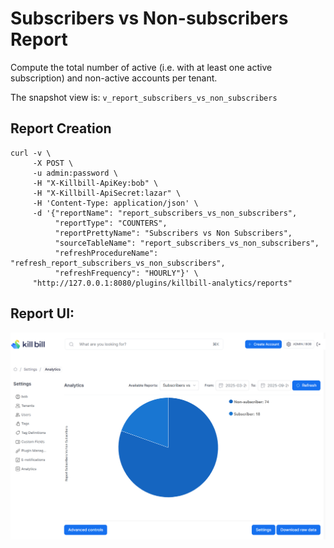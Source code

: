 # Subscribers vs Non-subscribers Report

Compute the total number of active (i.e. with at least one active subscription) and non-active accounts per tenant.

The snapshot view is: `v_report_subscribers_vs_non_subscribers`

## Report Creation

```
curl -v \
     -X POST \
     -u admin:password \
     -H "X-Killbill-ApiKey:bob" \
     -H "X-Killbill-ApiSecret:lazar" \
     -H 'Content-Type: application/json' \
     -d '{"reportName": "report_subscribers_vs_non_subscribers",
          "reportType": "COUNTERS",
          "reportPrettyName": "Subscribers vs Non Subscribers",
          "sourceTableName": "report_subscribers_vs_non_subscribers",
          "refreshProcedureName": "refresh_report_subscribers_vs_non_subscribers",
          "refreshFrequency": "HOURLY"}' \
     "http://127.0.0.1:8080/plugins/killbill-analytics/reports"
```

## Report UI:

![subscribers-vs-non-subscribers.png](subscribers-vs-non-subscribers.png)


